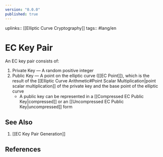 ```yaml
---
version: "0.0.0"
published: true
---
```

uplinks:: [[Elliptic Curve Cryptography]]
tags:: #lang/en
# EC Key Pair
An EC key pair consists of:
1. Private Key — A random positive integer
2. Public Key — A point on the elliptic curve ([[EC Point]]), which is the result of the [[Elliptic Curve Arithmetic#Point Scalar Multiplication|point scalar multiplication]] of the private key and the base point of the elliptic curve
	- A public key can be represented in a [[Compressed EC Public Key|compressed]] or an [[Uncompressed EC Public Key|uncompressed]] form


## See Also
1. [[EC Key Pair Generation]]
## References
